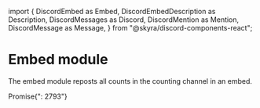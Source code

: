 import {
  DiscordEmbed as Embed,
  DiscordEmbedDescription as Description,
  DiscordMessages as Discord,
  DiscordMention as Mention,
  DiscordMessage as Message,
} from "@skyra/discord-components-react";

# Embed module

The embed module reposts all counts in the counting channel in an embed.

<Discord>
  <Message profile="countr">
    <Embed slot="embeds" color="#36393f">
      <Description slot="description">
        <Mention>Promise</Mention>{": 2793"}
      </Description>
    </Embed>
  </Message>
</Discord>
